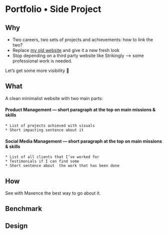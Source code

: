 # Portfolio • Side Project
## Why
* Two careers, two sets of projects and achievements: how to link the two?
* Replace [my old website](http://camelia.strikingly.com/) and give it a new fresh look
* Stop depending on a third party website like Strikingly —> some professional work is needed.

Let’s get some more visibility 🚀

## What
A clean minimalist website with two main parts:
#### Product Management — short paragraph at the top on main missions & skills
	* List of projects achieved with visuals 
	* Short impacting sentence about it
#### Social Media Management — short paragraph at the top on main missions & skills
	* List of all clients that I’ve worked for
	* Testimonials if I can find some
	* Short sentence about  the work that has been done

## How
See with Maxence the best way to go about it.

## Benchmark


## Design
